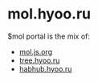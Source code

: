 # mol.hyoo.ru

$mol portal is the mix of:

- [mol.js.org](https://mol.js.org/app/demo/-/)
- [tree.hyoo.ru](https://tree.hyoo.ru/)
- [habhub.hyoo.ru](https://habhub.hyoo.ru/)

